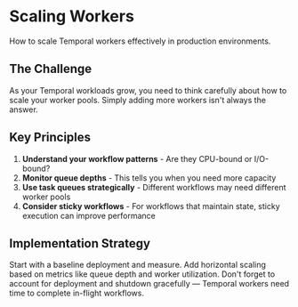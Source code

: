 # Scaling Workers

How to scale Temporal workers effectively in production environments.

## The Challenge

As your Temporal workloads grow, you need to think carefully about how to scale your worker pools. Simply adding more workers isn't always the answer.

## Key Principles

1. **Understand your workflow patterns** - Are they CPU-bound or I/O-bound?
2. **Monitor queue depths** - This tells you when you need more capacity
3. **Use task queues strategically** - Different workflows may need different worker pools
4. **Consider sticky workflows** - For workflows that maintain state, sticky execution can improve performance

## Implementation Strategy

Start with a baseline deployment and measure. Add horizontal scaling based on metrics like queue depth and worker utilization. Don't forget to account for deployment and shutdown gracefully — Temporal workers need time to complete in-flight workflows.

